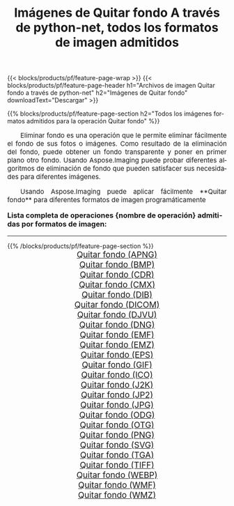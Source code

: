 ﻿---
title: Imágenes de Quitar fondo A través de python-net, todos los formatos de imagen admitidos 
weight: 3920
url: /es/python-net/remove-background/ 
lang: es
langdirlevel: 2
locales: zh-hans,ja,it,ru,de,es,fr,nl,id,lt,pl,pt,vi,tr,ko,zh-hant,ar,hi,th,sv,cs,uk,he
description: Usando Aspose.Imaging puede fácilmente Quitar fondo imágenes a través de python-net
---

{{< blocks/products/pf/feature-page-wrap >}}
{{< blocks/products/pf/feature-page-header h1="Archivos de imagen Quitar fondo a través de python-net" h2="Imágenes de Quitar fondo" downloadText="Descargar" >}}


{{% blocks/products/pf/feature-page-section  h2="Todos los imágenes formatos admitidos para la operación Quitar fondo" %}}
<p align="justify" style="text-indent:2em;font-size:15px;">
Eliminar fondo es una operación que le permite eliminar fácilmente el fondo de sus fotos o imágenes. Como resultado de la eliminación del fondo, puede obtener un fondo transparente y poner en primer plano otro fondo. Usando Aspose.Imaging puede probar diferentes algoritmos de eliminación de fondo que pueden satisfacer sus necesidades para diferentes imágenes.
</p>
<p align="justify" style="text-indent:2em;font-size:15px;">
Usando Aspose.Imaging puede aplicar fácilmente **Quitar fondo** para diferentes formatos de imagen programáticamente
</p>
<h3 style="margin-top:16px;">
Lista completa de operaciones {nombre de operación} admitidas por formatos de imagen:
</h3>
<hr/>
{{% /blocks/products/pf/feature-page-section %}}
<div class="container-fluid productfamilypage bg-gray">
    <div class="convertypes bg-gray agp-content section">
        <div class="container">
		<div class="row other-converters" style="gap: 10px;font-size: 19px;text-align:center;">
		    <div class='col-md-3 other-converter remove-lp remove-rp'><a href="/imaging/es/python-net/remove-background/apng/" style="padding:15px;">Quitar fondo (APNG)</a></div><div class='col-md-3 other-converter remove-lp remove-rp'><a href="/imaging/es/python-net/remove-background/bmp/" style="padding:15px;">Quitar fondo (BMP)</a></div><div class='col-md-3 other-converter remove-lp remove-rp'><a href="/imaging/es/python-net/remove-background/cdr/" style="padding:15px;">Quitar fondo (CDR)</a></div><div class='col-md-3 other-converter remove-lp remove-rp'><a href="/imaging/es/python-net/remove-background/cmx/" style="padding:15px;">Quitar fondo (CMX)</a></div><div class='col-md-3 other-converter remove-lp remove-rp'><a href="/imaging/es/python-net/remove-background/dib/" style="padding:15px;">Quitar fondo (DIB)</a></div><div class='col-md-3 other-converter remove-lp remove-rp'><a href="/imaging/es/python-net/remove-background/dicom/" style="padding:15px;">Quitar fondo (DICOM)</a></div><div class='col-md-3 other-converter remove-lp remove-rp'><a href="/imaging/es/python-net/remove-background/djvu/" style="padding:15px;">Quitar fondo (DJVU)</a></div><div class='col-md-3 other-converter remove-lp remove-rp'><a href="/imaging/es/python-net/remove-background/dng/" style="padding:15px;">Quitar fondo (DNG)</a></div><div class='col-md-3 other-converter remove-lp remove-rp'><a href="/imaging/es/python-net/remove-background/emf/" style="padding:15px;">Quitar fondo (EMF)</a></div><div class='col-md-3 other-converter remove-lp remove-rp'><a href="/imaging/es/python-net/remove-background/emz/" style="padding:15px;">Quitar fondo (EMZ)</a></div><div class='col-md-3 other-converter remove-lp remove-rp'><a href="/imaging/es/python-net/remove-background/eps/" style="padding:15px;">Quitar fondo (EPS)</a></div><div class='col-md-3 other-converter remove-lp remove-rp'><a href="/imaging/es/python-net/remove-background/gif/" style="padding:15px;">Quitar fondo (GIF)</a></div><div class='col-md-3 other-converter remove-lp remove-rp'><a href="/imaging/es/python-net/remove-background/ico/" style="padding:15px;">Quitar fondo (ICO)</a></div><div class='col-md-3 other-converter remove-lp remove-rp'><a href="/imaging/es/python-net/remove-background/j2k/" style="padding:15px;">Quitar fondo (J2K)</a></div><div class='col-md-3 other-converter remove-lp remove-rp'><a href="/imaging/es/python-net/remove-background/jp2/" style="padding:15px;">Quitar fondo (JP2)</a></div><div class='col-md-3 other-converter remove-lp remove-rp'><a href="/imaging/es/python-net/remove-background/jpg/" style="padding:15px;">Quitar fondo (JPG)</a></div><div class='col-md-3 other-converter remove-lp remove-rp'><a href="/imaging/es/python-net/remove-background/odg/" style="padding:15px;">Quitar fondo (ODG)</a></div><div class='col-md-3 other-converter remove-lp remove-rp'><a href="/imaging/es/python-net/remove-background/otg/" style="padding:15px;">Quitar fondo (OTG)</a></div><div class='col-md-3 other-converter remove-lp remove-rp'><a href="/imaging/es/python-net/remove-background/png/" style="padding:15px;">Quitar fondo (PNG)</a></div><div class='col-md-3 other-converter remove-lp remove-rp'><a href="/imaging/es/python-net/remove-background/svg/" style="padding:15px;">Quitar fondo (SVG)</a></div><div class='col-md-3 other-converter remove-lp remove-rp'><a href="/imaging/es/python-net/remove-background/tga/" style="padding:15px;">Quitar fondo (TGA)</a></div><div class='col-md-3 other-converter remove-lp remove-rp'><a href="/imaging/es/python-net/remove-background/tiff/" style="padding:15px;">Quitar fondo (TIFF)</a></div><div class='col-md-3 other-converter remove-lp remove-rp'><a href="/imaging/es/python-net/remove-background/webp/" style="padding:15px;">Quitar fondo (WEBP)</a></div><div class='col-md-3 other-converter remove-lp remove-rp'><a href="/imaging/es/python-net/remove-background/wmf/" style="padding:15px;">Quitar fondo (WMF)</a></div><div class='col-md-3 other-converter remove-lp remove-rp'><a href="/imaging/es/python-net/remove-background/wmz/" style="padding:15px;">Quitar fondo (WMZ)</a></div>
                </div>
        </div>
    </div>
</div>
<br/>
